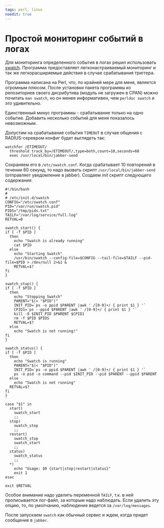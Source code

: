 ```yaml
---
tags: perl, linux
noedit: true
---
```


# Простой мониторинг событий в логах

Для мониторинга определенного события в логах решил использовать [swatch](http://sourceforge.net/projects/swatch/). Программа предоставляет легконастраиваемый мониторинг и  так же легкорасширяемые действия в случае срабатывания триггера.

Программа написана на Perl, что, по крайней мере для меня, является огромным плюсом.
После установки пакета программы из репозиториев своего дисрибутива (модуль не загружен в CPAN) можно почитать `man swatch`, но он менее информативен, чем `perldoc swatch` и это удивительно.

Единственный минус программы - срабатывание только на одно событие. Добавить несколько событий для меня показалось невозможным.

Допустим на срабатывание события `TIMEOUT` в случае общения с RADIUS-серевром конфиг будет выглядеть так:

```shell
watchfor /ETIMEOUT/
  threshold track_by=/ETIMEOUT/,type=both,count=10,seconds=60
  exec /usr/local/bin/jabber-send
```

Сохраняем его в `/etc/swatch.conf`. Когда срабатывает 10 повторений в течении 60 секунд, то надо вызвать скрипт `/usr/local/bin/jabber-send` (отправляет уведомление в jabber).
Создаем *init* скрипт следующего содержания:

```shell
#!/bin/bash
#
# /etc/init.d/swatch
CONFIG="/etc/swatch.conf"
PID="/var/run/swatch.pid"
PIDS="/tmp/pids.txt"
TAILF="/var/log/service/full.log"
RETVAL=0

swatch_start() {
if [ -f $PID ]
  then
    echo "Swatch is already running"
    cat $PID
  else
    echo "Starting Swatch"
    /usr/bin/swatch --config-file=$CONFIG --tail-file=$TAILF --pid-file=$PID > /dev/null 2>&1 &
    RETVAL=$?
fi
}

swatch_stop() {
if [ -f $PID ]
  then
    echo "Stopping Swatch"
    PARENT="$(< "$PID")"
    INIT_PID=`ps -o ppid $PARENT |awk ' /[0-9]+/ { print $1 } '`
    CPID1=`ps --ppid $PARENT |awk ' /[0-9]+/ { print $1 } '`
    kill -9 $INIT_PID $PARENT $CPID1
    rm -f $PID $PIDS
    RETVAL=$?
  else
    echo "Swatch is not running!"
fi
}

swatch_status() {
if [ -f $PID ]
  then
    echo "Swatch is running"
    PARENT="$(< "$PID")"
    INIT_PID=`ps -o ppid $PARENT |awk ' /[0-9]+/ { print $1 } '`
    ps -o pid -o command --pid $INIT_PID --pid $PARENT --ppid $PARENT
  else
    echo "Swatch is not running"
  RETVAL=$?
fi
}

case "$1" in
  start)
    swatch_start
    ;;
  stop)
    swatch_stop
    ;;
  restart)
    swatch_stop
    swatch_start
    ;;
  status)
    swatch_status
    ;;
  *)
    echo "Usage: $0 {start|stop|restart|status}"
    exit 1
esac

exit $RETVAL
```

Особое внимание надо уделить переменной `TAILF`, т.к. в ней прописывается лог-файл, за которым надо наблюдать. Если удалить эту опцию, то, по умолчанию, наблюдение ведется за `/var/log/messages`.

После запускаем `swatch` как обычный сервис и ждем, когда придет сообщение в `jabber`.


